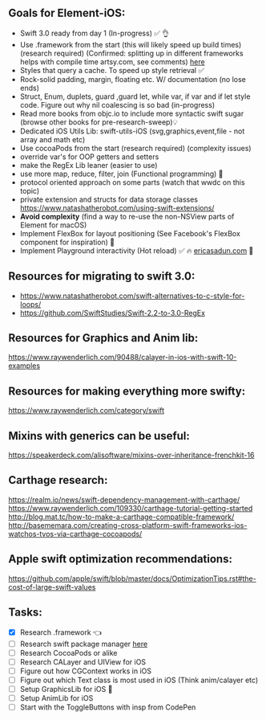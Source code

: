 ## Goals for Element-iOS:
- Swift 3.0 ready from day 1 (In-progress) ✅ 👌
- Use .framework from the start (this will likely speed up build times) (research required) (Confirmed: splitting up in different frameworks helps with compile time artsy.com, see comments) [here](http://artsy.github.io/blog/2014/11/13/eidolon-retrospective/) 
- Styles that query a cache. To speed up style retrieval ✅
- Rock-solid padding, margin, floating etc. W/ documentation (no lose ends)
- Struct, Enum, duplets, guard ,guard let, while var, if var and if let style code. Figure out why nil coalescing is so bad (in-progress)
- Read more books from objc.io to include more syntactic swift sugar (browse other books for pre-research-sweep)💡
- Dedicated iOS Utils Lib: swift-utils-iOS (svg,graphics,event,file - not array and math etc)
- Use cocoaPods from the start (research required) (complexity issues)
- override var's for OOP getters and setters
- make the RegEx Lib leaner (easier to use)
- use more map, reduce, filter, join (Functional programming) 🤖
- protocol oriented approach on some parts (watch that wwdc on this topic) 
- private extension and structs for data storage classes  https://www.natashatherobot.com/using-swift-extensions/
- **Avoid complexity** (find a way to re-use the non-NSView parts of Element for macOS)
- Implement FlexBox for layout positioning (See Facebook's FlexBox component for inspiration) 📐
- Implement Playground interactivity (Hot reload) ✅ 🔥 [ericasadun.com](http://ericasadun.com/2016/01/26/xcode-7-3-beta-2-introduces-live-interactive-playgrounds/)  🔑

## Resources for migrating to swift 3.0:
- https://www.natashatherobot.com/swift-alternatives-to-c-style-for-loops/
- https://github.com/SwiftStudies/Swift-2.2-to-3.0-RegEx

## Resources for Graphics and Anim lib:
https://www.raywenderlich.com/90488/calayer-in-ios-with-swift-10-examples

## Resources for making everything more swifty:
https://www.raywenderlich.com/category/swift

## Mixins with generics can be useful: 
https://speakerdeck.com/alisoftware/mixins-over-inheritance-frenchkit-16

## Carthage research:
https://realm.io/news/swift-dependency-management-with-carthage/  
https://www.raywenderlich.com/109330/carthage-tutorial-getting-started  
http://blog.mat.tc/how-to-make-a-carthage-compatible-framework/  
http://basememara.com/creating-cross-platform-swift-frameworks-ios-watchos-tvos-via-carthage-cocoapods/   

## Apple swift optimization recommendations:
https://github.com/apple/swift/blob/master/docs/OptimizationTips.rst#the-cost-of-large-swift-values

## Tasks:
- [x] Research .framework 👈
- [ ] Research swift package manager [here](https://swift.org/package-manager/) 
- [ ] Research CocoaPods or alike
- [ ] Research CALayer and UIView for iOS
- [ ] Figure out how CGContext works in iOS
- [ ] Figure out which Text class is most used in iOS (Think anim/calayer etc)
- [ ] Setup GraphicsLib for iOS 🎨
- [ ] Setup AnimLib for iOS 
- [ ] Start with the ToggleButtons with insp from CodePen
